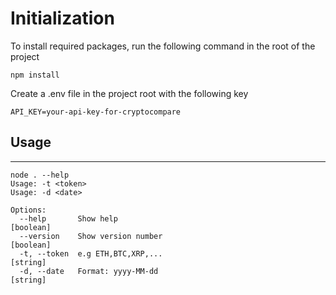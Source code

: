 <h1>Initialization</h1>
To install required packages, run the following command in the root of the project

```
npm install
```

Create a .env file in the project root with the following key

```
API_KEY=your-api-key-for-cryptocompare
```

<h2>Usage</h2>
<hr/>

```
node . --help                       
Usage: -t <token>
Usage: -d <date>

Options:
  --help       Show help                                               [boolean]
  --version    Show version number                                     [boolean]
  -t, --token  e.g ETH,BTC,XRP,...                                      [string]
  -d, --date   Format: yyyy-MM-dd                                       [string]
```
